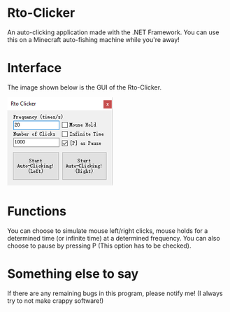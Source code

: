 # Rto-Clicker
An auto-clicking application made with the .NET Framework.
You can use this on a Minecraft auto-fishing machine while you're away!

# Interface
The image shown below is the GUI of the Rto-Clicker.

![Rto-Clicker GUI](https://github.com/JustRodneyLee/Rto-Clicker/blob/master/RtoClicker/demoImages/buildNov0819.png?raw=true)

# Functions
You can choose to simulate mouse left/right clicks, mouse holds for a determined time (or infinite time) at a determined frequency. You can also choose to pause by pressing P (This option has to be checked).

# Something else to say
If there are any remaining bugs in this program, please notify me! (I always try to not make crappy software!)
